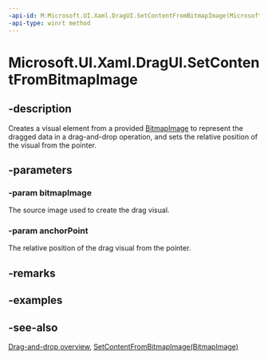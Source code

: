 ```yaml
---
-api-id: M:Microsoft.UI.Xaml.DragUI.SetContentFromBitmapImage(Microsoft.UI.Xaml.Media.Imaging.BitmapImage,Windows.Foundation.Point)
-api-type: winrt method
---
```


<!-- Method syntax
public void SetContentFromBitmapImage(Microsoft.UI.Xaml.Media.Imaging.BitmapImage bitmapImage, Windows.Foundation.Point anchorPoint)
-->

# Microsoft.UI.Xaml.DragUI.SetContentFromBitmapImage

## -description

Creates a visual element from a provided [BitmapImage](../microsoft.ui.xaml.media.imaging/bitmapimage.md) to represent the dragged data in a drag-and-drop operation, and sets the relative position of the visual from the pointer.

## -parameters

### -param bitmapImage

The source image used to create the drag visual.

### -param anchorPoint

The relative position of the drag visual from the pointer.

## -remarks

## -examples

## -see-also

[Drag-and-drop overview](/windows/apps/design/input/drag-and-drop), [SetContentFromBitmapImage(BitmapImage)](dragui_setcontentfrombitmapimage_623575846.md)

